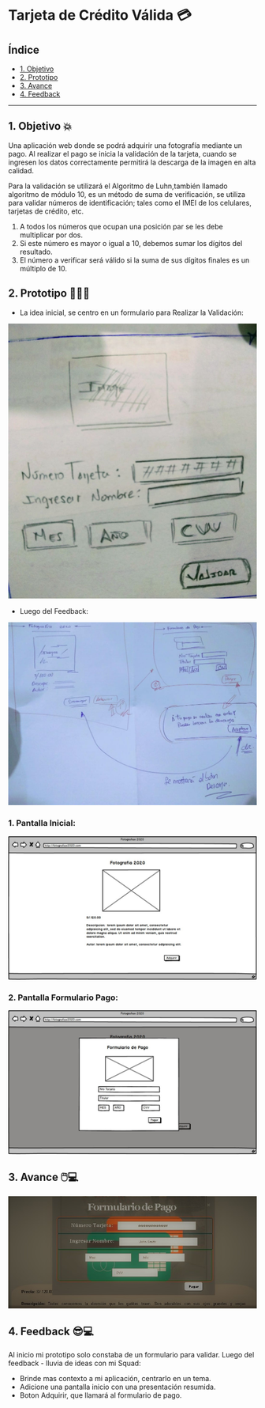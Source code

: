 # Tarjeta de Crédito Válida 💳

## Índice

* [1. Objetivo](#1-Objetivo)
* [2. Prototipo](#2-Prototipo)
* [3. Avance](#3-Avance)
* [4. Feedback](#4-Feedback)

***

## 1. Objetivo 💥

Una aplicación web donde se podrá adquirir una fotografía mediante un pago.
Al realizar el pago se inicia la validación de la tarjeta, cuando se ingresen
los datos correctamente permitirá la descarga de la imagen en alta calidad.

Para la validación se utilizará el Algoritmo de Luhn,también llamado algoritmo
de módulo 10, es un método de suma de verificación, se utiliza para validar números de identificación; tales como el IMEI de los celulares, tarjetas de crédito, etc.

  1. A todos los números que ocupan una posición par se les debe multiplicar por dos.
  2. Si este número es mayor o igual a 10, debemos sumar los dígitos del resultado.
  3. El número a verificar será válido si la suma de sus dígitos finales es un múltiplo de 10.


## 2. Prototipo 👩🏻‍💻

- La idea inicial, se centro en un formulario para Realizar la Validación:

![](img/primero.jpg)

- Luego del Feedback:

![](img/prototipo.jpg)

  ### 1. Pantalla Inicial:

![](img/Iniciar.jpg)

  ### 2. Pantalla Formulario Pago:

  ![](img/Formulario_de_Pago.jpg)

## 3. Avance 🖱️💻

![](img/avance_uno.jpg)

## 4. Feedback 😎💻
Al inicio mi prototipo solo constaba de un formulario para validar.
Luego del feedback - lluvia de ideas con mi Squad: 
- Brinde mas contexto a mi aplicación, centrarlo en un tema.
- Adicione una pantalla inicio con una presentación resumida.
- Boton Adquirir, que llamará al formulario de pago.
